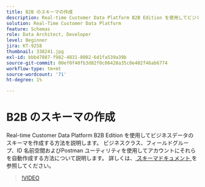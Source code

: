 ```yaml
---
title: B2B のスキーマの作成
description: Real-time Customer Data Platform B2B Edition を使用してビジネスデータのスキーマを作成する方法を説明します。
solution: Real-Time Customer Data Platform
feature: Schemas
role: Data Architect, Developer
level: Beginner
jira: KT-9258
thumbnail: 338241.jpg
exl-id: bbb47887-f982-4831-8002-6d1fa539a39b
source-git-commit: 00ef0f40fb3d82f0c06428a35c0e402f46ab6774
workflow-type: tm+mt
source-wordcount: '71'
ht-degree: 1%

---
```


# B2B のスキーマの作成

Real-time Customer Data Platform B2B Edition を使用してビジネスデータのスキーマを作成する方法を説明します。 ビジネスクラス、フィールドグループ、ID 名前空間およびPostman ユーティリティを使用してアカウントにそれらを自動作成する方法について説明します。 詳しくは、[ スキーマドキュメント ](https://experienceleague.adobe.com/docs/experience-platform/xdm/home.html?lang=ja) を参照してください。

>[!VIDEO](https://video.tv.adobe.com/v/338241?learn=on)
